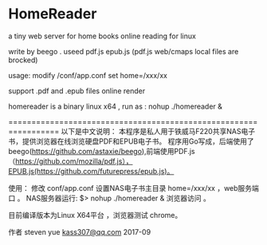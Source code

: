 # HomeReader
a tiny web server for home books online reading for linux

write by beego .
useed pdf.js epub.js (pdf.js web/cmaps local files are brocked)

usage:
modify /conf/app.conf set home=/xxx/xx

support .pdf and .epub files online render

homereader is a binary linux x64 , run as : nohup ./homereader &

=================================================================
以下是中文说明：
本程序是私人用于铁威马F220共享NAS电子书，提供浏览器在线浏览硬盘PDF和EPUB电子书。
程序用Go写成，后端使用了beego(https://github.com/astaxie/beego),前端使用PDF.js（https://github.com/mozilla/pdf.js），EPUB.js(https://github.com/futurepress/epub.js)。

使用：
修改 conf/app.conf 设置NAS电子书主目录 home=/xxx/xx ，web服务端口 。
NAS服务器运行: $> nohup ./homereader &
浏览器访问 。

目前编译版本为Linux X64平台 ，浏览器测试 chrome。

作者 steven yue kass307@qq.com 2017-09


